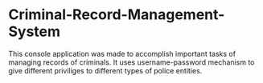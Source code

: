 # Criminal-Record-Management-System
This console application was made to accomplish important tasks of managing records of criminals.
It uses username-password mechanism to give different priviliges to different types of police entities.  
